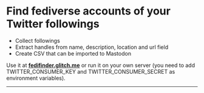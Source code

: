 # Find fediverse accounts of your Twitter followings

- Collect followings
- Extract handles from name, description, location and url field
- Create CSV that can be imported to Mastodon

Use it at <a href="https://fedifinder.glitch.me/">**fedifinder.glitch.me**</a> or run it on your own server (you need to add TWITTER_CONSUMER_KEY and TWITTER_CONSUMER_SECRET as environment variables).

---
